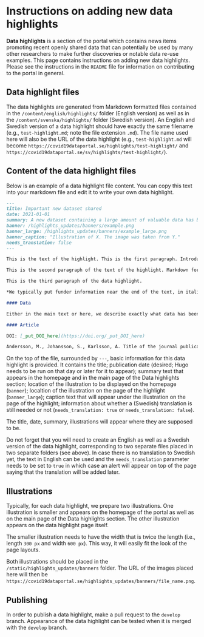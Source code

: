 # Instructions on adding new data highlights

**Data highlights** is a section of the portal which contains news items promoting recent openly shared data that can potentially be used by many other researchers to make further discoveries or notable data re-use examples. This page contains instructions on adding new data highlights. Please see the instructions in the `README` file for information on contributing to the portal in general.

## Data highlight files

The data highlights are generated from Markdown formatted files contained in the `/content/english/highlights/` folder (English version) as well as in the `/content/svenska/highlights/` folder (Swedish version). An English and Swedish version of a data highlight should have exactly the same filename (e.g., `test-highlight.md`; note the file extension `.md`). The file name used here will also be the URL of the data highlight (e.g., `test-highlight.md` will become `https://covid19dataportal.se/highlights/test-highlight/` and `https://covid19dataportal.se/sv/highlights/test-highlight/`).

## Content of the data highlight files

Below is an example of a data highlight file content. You can copy this text into your markdown file and edit it to write your own data highlight.

```Markdown
---
title: Important new dataset shared
date: 2021-01-01
summary: A new dataset containing a large amount of valuable data has been openly shared.
banner: /highlights_updates/banners/example.png
banner_large: /highlights_updates/banners/example_large.png
banner_caption: "Illustration of X. The image was taken from Y."
needs_translation: false
---

This is the text of the highlight. This is the first paragraph. Introduce why this is an important topic.

This is the second paragraph of the text of the highlight. Markdown formatting should be used in the text. For example, you can make a piece of text italic by placing an asterisk at the beginning and end, *like this*. You can make a piece of text bold by placing two asterisks at the beginning and end, **like this**. You can also add a link with square brackets following round round brackets, [like this](https://example.com/data/).

This is the third paragraph of the data highlight.

*We typically put funder information near the end of the text, in italic font.*

#### Data

Either in the main text or here, we describe exactly what data has been shared, how it can be re-used, and give links to where it can be downloaded.

#### Article

DOI: [_put_DOI_here](https://doi.org/_put_DOI_here)

Andersson, M., Johansson, S., Karlsson, A. Title of the journal publication *Journal Title*, **X** (X) (20XX).

```

On the top of the file, surrounded by `---`, basic information for this data highlight is provided. It contains the title; publication date (desired; Hugo needs to be run on that day or later for it to appear); summary text that appears in the homepage and in the main page of the Data highlights section; location of the illustration to be displayed on the homepage (`banner`); localtion of the illustration on the page of the highlight (`banner_large`); caption text that will appear under the illustration on the page of the highlight; information about whether a (Swedish) translation is still needed or not (`needs_translation: true` or `needs_translation: false`).

The title, date, summary, illustrations will appear where they are supposed to be.

Do not forget that you will need to create an English as well as a Swedish version of the data highlight, corresponding to two separate files placed in two separate folders (see above). In case there is no translation to Swedish yet, the text in English can be used and the `needs_translation` parameter needs to be set to `true` in which case an alert will appear on top of the page saying that the translation will be added later.

## Illustrations

Typically, for each data highlight, we prepare two illustrations. One illustration is smaller and appears on the homepage of the portal as well as on the main page of the Data highlights section. The other illustration appears on the data highlight page itself.

The smaller illustration needs to have the width that is twice the length (i.e., length `300 px` and width `600 px`). This way, it will easily fit the look of the page layouts.

Both illustrations should be placed in the `/static/highlights_updates/banners` folder. The URL of the images placed here will then be `https://covid19dataportal.se/highlights_updates/banners/file_name.png`.

## Publishing

In order to publish a data highlight, make a pull request to the `develop` branch. Appearance of the data highlight can be tested when it is merged with the `develop` branch.
